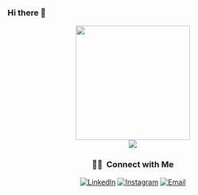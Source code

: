 ### Hi there 👋


<a href="https://github.com/ve-no" align="center">
    <div align="center">
  <img height="230em" src="https://user-images.githubusercontent.com/95944107/184627966-5d5b338b-d749-4e32-84f7-8aa03ea5b7c1.png" />
  </div>
</a>

<!--[![Top Langs](https://github-readme-stats.vercel.app/api/top-langs/?username=ve-no&theme=ayu-mirage)](https://github.com/Ayg0/github-readme-stats)
-->
<div align="center">
    
<!--[![Top Langs](https://github-readme-stats.vercel.app/api/top-langs/?username=ve-no&theme=material-palenight)](https://github.com/anuraghazra/github-readme-stats)

</div>
-->

  <img src="https://www.codewars.com/users/ve-no/badges/large" />

<br/> 
<h3> 🤝🏻 &nbsp;Connect with  Me </h3>
<p align="center">
<a href="https://www.linkedin.com/in/allal-el-bakouri-ba3565205/"><img alt="LinkedIn" src="https://img.shields.io/badge/LinkedIn-ALLAL%20EL%20BAKOURI-blue?style=flat-square&logo=linkedin"></a>
<a href="https://www.instagram.com/elbakouri_"><img alt="Instagram" src="https://img.shields.io/badge/Instagram-elbakouri__-blue?style=flat-square&logo=instagram"></a>
<a href="mailto:allal.elbakourii@gmail.com"><img alt="Email" src="https://img.shields.io/badge/Email-allal.elbakourii@gmail.com-blue?style=flat-square&logo=gmail"></a>
</p>
